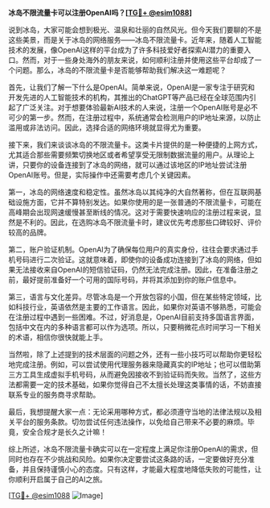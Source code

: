 **冰岛不限流量卡可以注册OpenAI吗？[[TG💪+ @esim1088](https://t.me/s/esim1088)]**

说到冰岛，大家可能会想到极光、温泉和壮丽的自然风光。但今天我们要聊的不是这些美景，而是关于冰岛的网络服务——冰岛不限流量卡。近年来，随着人工智能技术的发展，像OpenAI这样的平台成为了许多科技爱好者探索AI潜力的重要入口。然而，对于一些身处海外的朋友来说，如何顺利注册并使用这些平台却成了一个问题。那么，冰岛的不限流量卡是否能够帮助我们解决这一难题呢？

首先，让我们了解一下什么是OpenAI。简单来说，OpenAI是一家专注于研究和开发先进的人工智能技术的机构，其推出的ChatGPT等产品已经在全球范围内引起了广泛关注。对于想要体验最新AI技术的人来说，注册一个OpenAI账号是必不可少的第一步。然而，在注册过程中，系统通常会检测用户的IP地址来源，以防止滥用或非法访问。因此，选择合适的网络环境就显得尤为重要。

接下来，我们来谈谈冰岛的不限流量卡。这类卡片提供的是一种便捷的上网方式，尤其适合那些需要频繁切换地区或者希望享受无限制数据流量的用户。从理论上讲，只要你的设备连接到了冰岛的网络，就可以通过该地区的IP地址尝试注册OpenAI账号。但是，实际操作中还需要考虑几个关键因素。

第一，冰岛的网络速度和稳定性。虽然冰岛以其纯净的大自然著称，但在互联网基础设施方面，它并不算特别发达。如果你使用的是一张普通的不限流量卡，可能在高峰期会出现网速缓慢甚至断线的情况。这对于需要快速响应的注册过程来说，显然是不利的。因此，在选购冰岛不限流量卡时，建议优先考虑那些口碑较好、评价较高的品牌。

第二，账户验证机制。OpenAI为了确保每位用户的真实身份，往往会要求通过手机号码进行二次验证。这就意味着，即使你的设备成功连接到了冰岛的网络，但如果无法接收来自OpenAI的短信验证码，仍然无法完成注册。因此，在准备注册之前，最好提前准备好一个可用的国际号码，并将其添加到你的账户信息中。

第三，语言与文化差异。尽管冰岛是一个开放包容的小国，但在某些特定领域，比如科技行业，英语依然是主要的工作语言。因此，如果你对英语不够熟悉，可能会在注册过程中遇到一些困难。不过，好消息是，OpenAI目前支持多国语言界面，包括中文在内的多种语言都可以作为选项。所以，只要稍微花点时间学习一下相关的术语，相信你很快就能上手。

当然啦，除了上述提到的技术层面的问题之外，还有一些小技巧可以帮助你更轻松地完成注册。例如，可以尝试使用代理服务器来隐藏真实的IP地址；也可以借助第三方工具生成虚拟手机号码，从而避免因接收不到验证码而失败。当然了，这些方法都需要一定的技术基础，如果你觉得自己不太擅长处理这类事情的话，不妨直接联系专业的服务商寻求帮助。

最后，我想提醒大家一点：无论采用哪种方式，都必须遵守当地的法律法规以及相关平台的服务条款。切勿尝试任何违法操作，以免给自己带来不必要的麻烦。毕竟，安全合规才是长久之计嘛！

综上所述，冰岛不限流量卡确实可以在一定程度上满足你注册OpenAI的需求，但同时也存在不少挑战和风险。如果你决定要尝试这条路的话，一定要做好充分准备，并且保持谨慎小心的态度。只有这样，才能最大程度地降低失败的可能性，让你顺利开启属于自己的AI之旅。

[[TG💪+ @esim1088](https://t.me/s/esim1088) ![Image](https://i.postimg.cc/4NQfJmqS/Snipaste-2025-05-13-00-14-12.png)]
